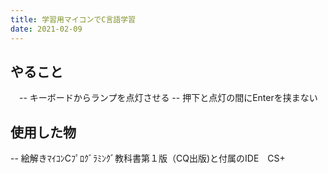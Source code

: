 ```yaml
---
title: 学習用マイコンでC言語学習
date: 2021-02-09
---
```


## やること
　-- キーボードからランプを点灯させる
  -- 押下と点灯の間にEnterを挟まない
 
## 使用した物
  -- 絵解きﾏｲｺﾝCﾌﾟﾛｸﾞﾗﾐﾝｸﾞ教科書第１版（CQ出版)と付属のIDE　CS+　
